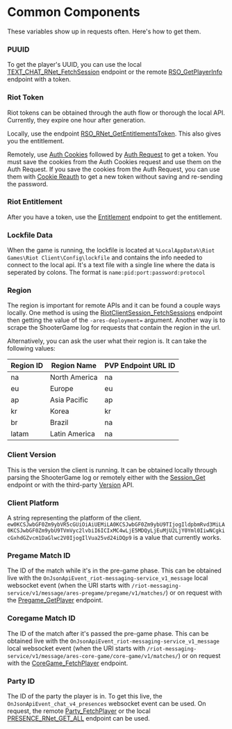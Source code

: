# Common Components
These variables show up in requests often. Here's how to get them.

### PUUID
To get the player's UUID, you can use the local [TEXT_CHAT_RNet_FetchSession](Useful%20Local/GET%20TEXT_CHAT_RNet_FetchSession.md) endpoint or the remote
[RSO_GetPlayerInfo](Riot%20Auth/GET%20RSO_GetPlayerInfo.md) endpoint with a token.

### Riot Token
Riot tokens can be obtained through the auth flow or thorough the local API.
Currently, they expire one hour after generation.

Locally, use the endpoint [RSO_RNet_GetEntitlementsToken](Useful%20Local/GET%20RSO_RNet_GetEntitlementsToken.md).
This also gives you the entitlement.

Remotely, use [Auth Cookies](Riot%20Auth/POST%20Auth%20Cookies.md) followed by [Auth Request](Riot%20Auth/PUT%20Auth%20Request.md) to get a token.
You must save the cookies from the Auth Cookies request and use them on the Auth Request.
If you save the cookies from the Auth Request, you can use them with [Cookie Reauth](Riot%20Auth/GET%20Cookie%20Reauth.md) to get a new token without saving and re-sending the password.

### Riot Entitlement
After you have a token, use the [Entitlement](Riot%20Auth/POST%20Entitlement.md) endpoint to get the entitlement.

### Lockfile Data
When the game is running, the lockfile is located at `%LocalAppData%\Riot Games\Riot Client\Config\lockfile` and contains the info needed to connect to the local api.
It's a text file with a single line where the data is seperated by colons. The format is `name:pid:port:password:protocol`

### Region
The region is important for remote APIs and it can be found a couple ways locally.
One method is using the [RiotClientSession_FetchSessions](Useful%20Local/GET%20RiotClientSession_FetchSessions.md) endpoint then getting the value of the `-ares-deployment=` argument.
Another way is to scrape the ShooterGame log for requests that contain the region in the url.

Alternatively, you can ask the user what their region is. It can take the following values:

| Region ID | Region Name   | PVP Endpoint URL ID|
| --------- | -----------   |-----------|
| na        | North America | na |
| eu        | Europe        | eu |
| ap        | Asia Pacific  | ap | 
| kr        | Korea         | kr |
| br        | Brazil         | na |
| latam        | Latin America         |na |

### Client Version
This is the version the client is running.
It can be obtained locally through parsing the ShooterGame log or remotely either with the [Session_Get](Session/GET%20Session_Get.md) endpoint or with the third-party [Version](Third-Party%20API%20by%20Officer/GET%20Version.md) API. 

### Client Platform
A string representing the platform of the client.
`ew0KCSJwbGF0Zm9ybVR5cGUiOiAiUEMiLA0KCSJwbGF0Zm9ybU9TIjogIldpbmRvd3MiLA0KCSJwbGF0Zm9ybU9TVmVyc2lvbiI6ICIxMC4wLjE5MDQyLjEuMjU2LjY0Yml0IiwNCgkicGxhdGZvcm1DaGlwc2V0IjogIlVua25vd24iDQp9` is a value that currently works.

### Pregame Match ID
The ID of the match while it's in the pre-game phase.
This can be obtained live with the `OnJsonApiEvent_riot-messaging-service_v1_message` local websocket event
(when the URI starts with `/riot-messaging-service/v1/message/ares-pregame/pregame/v1/matches/`)
or on request with the [Pregame_GetPlayer](Pre-Game/GET%20Pregame_GetPlayer.md) endpoint.

### Coregame Match ID
The ID of the match after it's passed the pre-game phase.
This can be obtained live with the `OnJsonApiEvent_riot-messaging-service_v1_message` local websocket event
(when the URI starts with `/riot-messaging-service/v1/message/ares-core-game/core-game/v1/matches/`)
or on request with the [CoreGame_FetchPlayer](Current%20Game/GET%20CoreGame_FetchPlayer.md) endpoint.

### Party ID
The ID of the party the player is in. To get this live, the `OnJsonApiEvent_chat_v4_presences` websocket event can be used.
On request, the remote [Party_FetchPlayer](Party/GET%20Party_FetchPlayer.md) or the local
[PRESENCE_RNet_GET_ALL](Useful%20Local/GET%20PRESENCE_RNet_GET_ALL.md) endpoint can be used.
